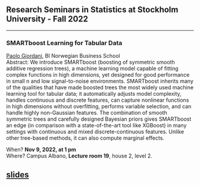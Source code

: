 ## Research Seminars in Statistics at Stockholm University - Fall 2022

---
### **SMARTboost Learning for Tabular Data**
[Paolo Giordani](https://www.bi.edu/about-bi/employees/department-of-finance/paolo-giordani/), BI Norwegian Business School\
Abstract: We introduce SMARTboost (boosting of symmetric smooth additive regression trees), a machine learning model capable of fitting complex functions in high dimensions, yet designed for good performance in small n and low signal-to-noise environments. SMARTboost inherits many of the qualities that have made boosted trees the most widely used machine learning tool for tabular data; it automatically adjusts model complexity, handles continuous and discrete features, can capture nonlinear functions in high dimensions without overfitting, performs variable selection, and can handle highly non-Gaussian features. The combination of smooth symmetric trees and carefully designed Bayesian priors gives SMARTboost an edge (in comparison with a state-of-the-art tool like XGBoost) in many settings with continuous and mixed discrete-continuous features. Unlike other tree-based methods, it can also compute marginal effects.

When? **Nov 9, 2022, at 1 pm**\
Where? Campus Albano, **Lecture room 19**, house 2, level 2.

[slides](https://github.com/StatisticsSU/StatsSeminarsSU/raw/main/Slides/SlidesSMARTboost.pdf)
---